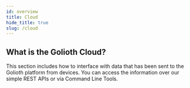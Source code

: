 ```yaml
---
id: overview
title: Cloud
hide_title: true
slug: /cloud
---
```


## What is the Golioth Cloud?

This section includes how to interface with data that has been sent to the Golioth platform from devices. You can access the information over our simple REST APIs or via Command Line Tools.
